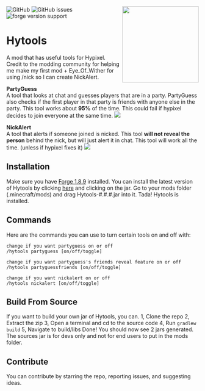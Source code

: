 <img align="right" src="https://raw.githubusercontent.com/udu3324/Hytools/main/src/main/resources/logo.png" height="200" width="200">  

<img alt="GitHub" src="https://img.shields.io/github/license/udu3324/Hytools">  

<img alt="GitHub issues" src="https://img.shields.io/github/issues/udu3324/Hytools">  

<img alt="forge version support" src="https://img.shields.io/badge/mod%20loader-Forge 1.8.9-e04e14">  

# Hytools
A mod that has useful tools for Hypixel. Credit to the modding community for helping me make my first mod + Eye_Of_Wither for using /nick so I can create NickAlert.

**PartyGuess**  
A tool that looks at chat and guesses players that are in a party. PartyGuess also checks if the first player in that party is friends with anyone else in the party. This tool works about **95%** of the time. This could fail if hypixel decides to join everyone at the same time.
![](https://cdn.discordapp.com/attachments/697141987219865706/932137797601599508/unknown.png)

**NickAlert**  
A tool that alerts if someone joined is nicked. This tool **will not reveal the person** behind the nick, but will just alert it in chat. This tool will work all the time. (unless if hypixel fixes it)
![](https://cdn.discordapp.com/attachments/626565405930160148/932033762508816454/unknown.png)

## Installation
Make sure you have [Forge 1.8.9](https://files.minecraftforge.net/net/minecraftforge/forge/index_1.8.9.html) installed. You can install the latest version of Hytools by clicking [here](https://github.com/udu3324/Hytools/releases/latest) and clicking on the jar.
Go to your mods folder (.minecraft/mods) and drag Hytools-#.#.#.jar into it. Tada! Hytools is installed.

## Commands
Here are the commands you can use to turn certain tools on and off with:
```
change if you want partyguess on or off
/hytools partyguess [on/off/toggle]

change if you want partyguess's friends reveal feature on or off
/hytools partyguessfriends [on/off/toggle]

change if you want nickalert on or off
/hytools nickalert [on/off/toggle]
```

## Build From Source
If you want to build your own jar of Hytools, you can.
1, Clone the repo
2, Extract the zip
3, Open a terminal and cd to the source code
4, Run `gradlew build`
5, Navigate to build/libs
Done! You should now see 2 jars generated. The sources jar is for devs only and not for end users to put in the mods folder.

## Contribute
You can contribute by starring the repo, reporting issues, and suggesting ideas.